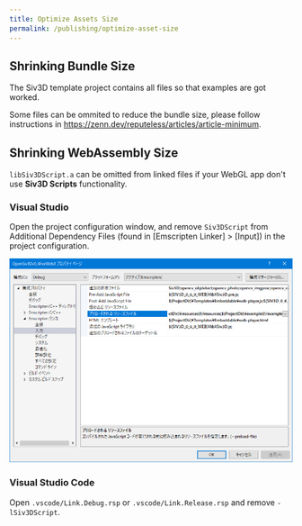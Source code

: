 ```yaml
---
title: Optimize Assets Size
permalink: /publishing/optimize-asset-size
---
```


## Shrinking Bundle Size

The Siv3D template project contains all files so that examples are got worked.

Some files can be ommited to reduce the bundle size, please follow instructions in <https://zenn.dev/reputeless/articles/article-minimum>.

## Shrinking WebAssembly Size

`libSiv3DScript.a` can be omitted from linked files if your WebGL app don't use **Siv3D Scripts** functionality.

### Visual Studio

Open the project configuration window, and remove `Siv3DScript` from Additional Dependency Files (found in [Emscripten Linker] > [Input]) in the project configuration.

![preload-files-on-visual-studio.png](/assets/img/building/web-specific-notes/preload-files-on-visual-studio.png)

### Visual Studio Code

Open `.vscode/Link.Debug.rsp` or `.vscode/Link.Release.rsp` and remove `-lSiv3DScript`.
